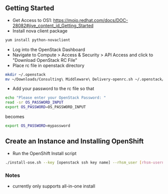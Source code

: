 ## Getting Started ##
 * Get Access to OS1: https://mojo.redhat.com/docs/DOC-28082#jive_content_id_Getting_Started
 * Install nova client package
 ```bash
 yum install python-novaclient
 ```
 * Log into the OpenStack Dashboard
 * Navigate to Compute > Access & Security > API Access and click to "Download OpenStack RC File"
 * Place rc file in openstack directory

 ```bash
 mkdir ~/.openstack
 mv ~/Downloads/Consulting\ Middleware\ Delivery-openrc.sh ~/.openstack/openrc.sh
 ```
 * Add your password to the rc file so that
 ```bash
 echo "Please enter your OpenStack Password: "
 read -sr OS_PASSWORD_INPUT
 export OS_PASSWORD=OS_PASSWORD_INPUT
 ```

 becomes

 ```bash
 export OS_PASSWORD=mypassword
 ```


## Create an Instance and Installing OpenShift ##
 * Run the OpenShift Install script

 ```bash
 ./install-ose.sh --key [openstack ssh key name] --rhsm_user [rhsm-username] --rhsm_pass [rhsm-password] --roles "broker node"
 ```

### Notes ###
- currently only supports all-in-one install
